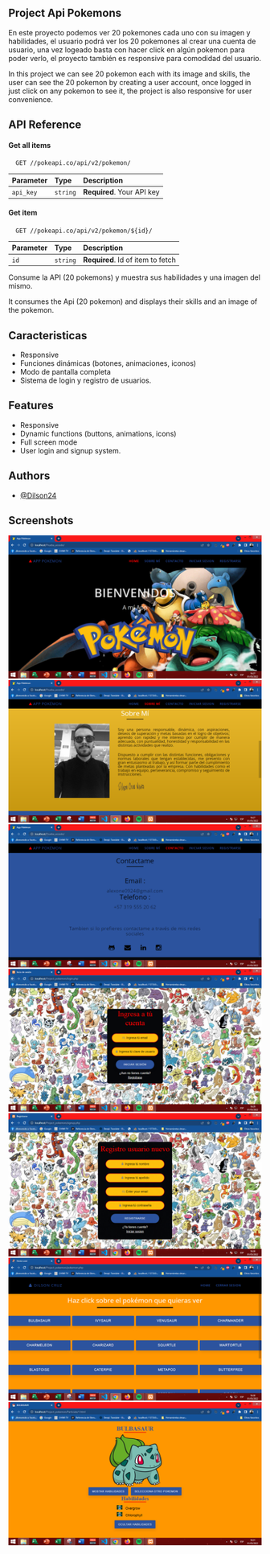 
## Project Api Pokemons 
En este proyecto podemos ver 20 pokemones cada uno con su imagen y habilidades, el usuario podrá ver los 20 pokemones al crear una cuenta de usuario, una vez logeado basta con hacer click en algún pokemon para poder verlo, el proyecto también es responsive para comodidad del usuario. 

In this project we can see 20 pokemon each with its image and skills, the user can see the 20 pokemon by creating a user account, once logged in just click on any pokemon to see it, the project is also responsive for user convenience.
## API Reference

#### Get all items

```http
  GET //pokeapi.co/api/v2/pokemon/
```

| Parameter | Type     | Description                |
| :-------- | :------- | :------------------------- |
| `api_key` | `string` | **Required**. Your API key |

#### Get item

```http
  GET //pokeapi.co/api/v2/pokemon/${id}/
```

| Parameter | Type     | Description                       |
| :-------- | :------- | :-------------------------------- |
| `id`      | `string` | **Required**. Id of item to fetch |

Consume la API (20 pokemons) y muestra sus habilidades y una imagen del mismo.

It consumes the Api (20 pokemon) and displays their skills and an image of the pokemon.
## Caracteristicas

- Responsive
- Funciones dinámicas (botones, animaciones, iconos)
- Modo de pantalla completa
- Sistema de login y registro de usuarios.

## Features
- Responsive
- Dynamic functions (buttons, animations, icons)
- Full screen mode
- User login and signup system.




## Authors

- [@Dilson24](https://www.github.com/Dilson24)



## Screenshots

![App Screenshot](https://github.com/Dilson24/Project_API_Pokemon/blob/main/Screenshots/1.PNG)
![App Screenshot](https://github.com/Dilson24/Project_API_Pokemon/blob/main/Screenshots/2.PNG)
![App Screenshot](https://github.com/Dilson24/Project_API_Pokemon/blob/main/Screenshots/3.PNG)
![App Screenshot](https://github.com/Dilson24/Project_API_Pokemon/blob/main/Screenshots/4.PNG)
![App Screenshot](https://github.com/Dilson24/Project_API_Pokemon/blob/main/Screenshots/5.PNG)
![App Screenshot](https://github.com/Dilson24/Project_API_Pokemon/blob/main/Screenshots/6.PNG)
![App Screenshot](https://github.com/Dilson24/Project_API_Pokemon/blob/main/Screenshots/7.PNG)

